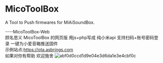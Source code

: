 # MicoToolBox
A Tool to Push firmwares for MiAiSoundBox.

----MicoToolBox-Web<br>
    顾名思义 MicoToolBox 的网页版 用js+php写成 纯小米api 支持扫码+账号密码登录 一键为小爱音箱推送固件<br>
    示例站点:https://ota.asbrings.com<br>
    如果对你有帮助 欢迎施舍
    ![abf0d0ccd1d9e04e3d6da1e3e4cbf0c](https://github.com/AsBrings/MicoToolBox/assets/87661731/4f5524e1-857f-4eee-a13b-9eeb04387a9d)
